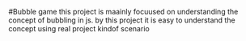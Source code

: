 #Bubble game
this project is maainly focuused on understanding the concept of bubbling in js. by this project it is easy to understand the concept using real project kindof scenario 
 
